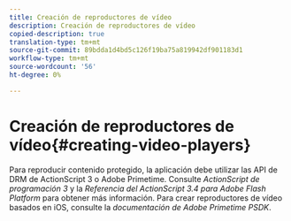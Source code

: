 ```yaml
---
title: Creación de reproductores de vídeo
description: Creación de reproductores de vídeo
copied-description: true
translation-type: tm+mt
source-git-commit: 89bdda1d4bd5c126f19ba75a819942df901183d1
workflow-type: tm+mt
source-wordcount: '56'
ht-degree: 0%

---
```



# Creación de reproductores de vídeo{#creating-video-players}

Para reproducir contenido protegido, la aplicación debe utilizar las API de DRM de ActionScript 3 o Adobe Primetime. Consulte *ActionScript de programación 3* y la *Referencia del ActionScript 3.4 para Adobe Flash Platform* para obtener más información. Para crear reproductores de vídeo basados en iOS, consulte la *documentación de Adobe Primetime PSDK*.
